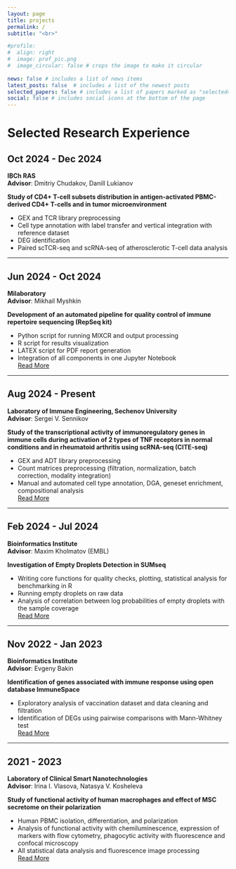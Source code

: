 ```yaml
---
layout: page
title: projects
permalink: /
subtitle: "<br>"

#profile:
#  align: right
#  image: prof_pic.png
#  image_circular: false # crops the image to make it circular
  
news: false # includes a list of news items
latest_posts: false  # includes a list of the newest posts
selected_papers: false # includes a list of papers marked as "selected={true}"
social: false # includes social icons at the bottom of the page
---
```


# Selected Research Experience

## Oct 2024 - Dec 2024  
**IBCh RAS**  
**Advisor**: Dmitriy Chudakov, Danill Lukianov  

**Study of CD4+ T-cell subsets distribution in antigen-activated PBMC-derived CD4+ T-cells and in tumor microenvironment**  
- GEX and TCR library preprocessing  
- Cell type annotation with label transfer and vertical integration with reference dataset  
- DEG identification  
- Paired scTCR-seq and scRNA-seq of atherosclerotic T-cell data analysis  

---

## Jun 2024 - Oct 2024  
**Milaboratory**  
**Advisor**: Mikhail Myshkin  

**Development of an automated pipeline for quality control of immune repertoire sequencing (RepSeq kit)**  
- Python script for running MIXCR and output processing  
- R script for results visualization  
- LATEX script for PDF report generation  
- Integration of all components in one Jupyter Notebook  
[Read More](#)

---

## Aug 2024 - Present  
**Laboratory of Immune Engineering, Sechenov University**  
**Advisor**: Sergei V. Sennikov  

**Study of the transcriptional activity of immunoregulatory genes in immune cells during activation of 2 types of TNF receptors in normal conditions and in rheumatoid arthritis using scRNA-seq (CITE-seq)**  
- GEX and ADT library preprocessing  
- Count matrices preprocessing (filtration, normalization, batch correction, modality integration)  
- Manual and automated cell type annotation, DGA, geneset enrichment, compositional analysis  
[Read More](#)

---

## Feb 2024 - Jul 2024  
**Bioinformatics Institute**  
**Advisor**: Maxim Kholmatov (EMBL)  

**Investigation of Empty Droplets Detection in SUMseq**  
- Writing core functions for quality checks, plotting, statistical analysis for benchmarking in R  
- Running empty droplets on raw data  
- Analysis of correlation between log probabilities of empty droplets with the sample coverage  
[Read More](#)

---

## Nov 2022 - Jan 2023  
**Bioinformatics Institute**  
**Advisor**: Evgeny Bakin  

**Identification of genes associated with immune response using open database ImmuneSpace**  
- Exploratory analysis of vaccination dataset and data cleaning and filtration  
- Identification of DEGs using pairwise comparisons with Mann-Whitney test  
[Read More](#)

---

## 2021 - 2023  
**Laboratory of Clinical Smart Nanotechnologies**  
**Advisor**: Irina I. Vlasova, Natasya V. Kosheleva  

**Study of functional activity of human macrophages and effect of MSC secretome on their polarization**  
- Human PBMC isolation, differentiation, and polarization  
- Analysis of functional activity with chemiluminescence, expression of markers with flow cytometry, phagocytic activity with fluorescence and confocal microscopy  
- All statistical data analysis and fluorescence image processing  
[Read More](#)



